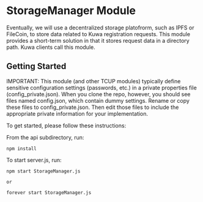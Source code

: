 # StorageManager Module

Eventually, we will use a decentralized storage platofrorm, such as IPFS or FileCoin, to store data related to Kuwa registration requests. This module provides a short-term solution in that it stores request data in a directory path. Kuwa clients call this module.


## Getting Started

IMPORTANT: This module (and other TCUP modules) typically define sensitive configuration settings (passwords, etc.) in a private properties file (config_private.json). When you clone the repo, however, you should see files named config.json, which contain dummy settings. Rename or copy these files to config_private.json. Then edit those files to include the appropriate private information for your implementation.


To get started, please follow these instructions:

From the api subdirectory, run:

    npm install

To start server.js, run:

    npm start StorageManager.js 

    or

    forever start StorageManager.js

